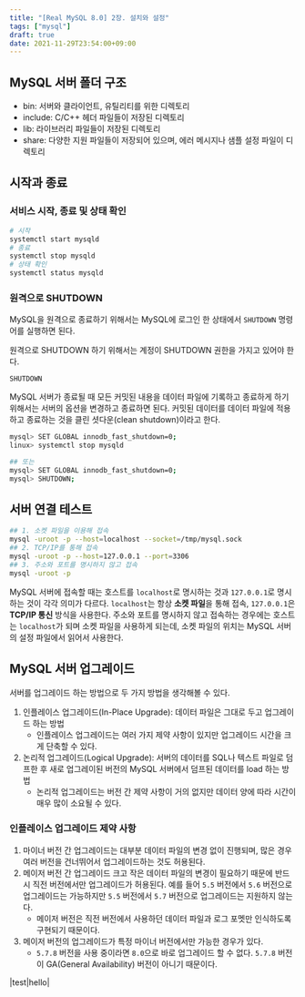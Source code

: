 ```yaml
---
title: "[Real MySQL 8.0] 2장. 설치와 설정"
tags: ["mysql"]
draft: true
date: 2021-11-29T23:54:00+09:00
---
```


## MySQL 서버 폴더 구조

- bin: 서버와 클라이언트, 유틸리티를 위한 디렉토리
- include: C/C++ 헤더 파일들이 저장된 디렉토리
- lib: 라이브러리 파일들이 저장된 디렉토리
- share: 다양한 지원 파일들이 저장되어 있으며, 에러 메시지나 샘플 설정 파일이 디렉토리

## 시작과 종료

### 서비스 시작, 종료 및 상태 확인

```bash
# 시작
systemctl start mysqld
# 종료
systemctl stop mysqld
# 상태 확인
systemctl status mysqld
```

### 원격으로 SHUTDOWN

MySQL을 원격으로 종료하기 위해서는 MySQL에 로그인 한 상태에서 `SHUTDOWN` 명령어를 실행하면 된다. 

원격으로 SHUTDOWN 하기 위해서는 계정이 SHUTDOWN 권한을 가지고 있어야 한다.

```mysql
SHUTDOWN
```

MySQL 서버가 종료될 때 모든 커밋된 내용을 데이터 파일에 기록하고 종료하게 하기 위해서는 서버의 옵션을 변경하고 종료하면 된다.
커밋된 데이터를 데이터 파일에 적용하고 종료하는 것을 클린 셧다운(clean shutdown)이라고 한다.

```bash
mysql> SET GLOBAL innodb_fast_shutdown=0;
linux> systemctl stop mysqld

## 또는 
mysql> SET GLOBAL innodb_fast_shutdown=0;
mysql> SHUTDOWN;
```

## 서버 연결 테스트

```bash
## 1. 소켓 파일을 이용해 접속
mysql -uroot -p --host=localhost --socket=/tmp/mysql.sock
## 2. TCP/IP를 통해 접속
mysql -uroot -p --host=127.0.0.1 --port=3306
## 3. 주소와 포트를 명시하지 않고 접속
mysql -uroot -p
```

MySQL 서버에 접속할 때는 호스트를 `localhost`로 명시하는 것과 `127.0.0.1`로 명시하는 것이 각각 의미가 다르다.
`localhost`는 항상 **소켓 파일**을 통해 접속, `127.0.0.1`은 **TCP/IP 통신** 방식을 사용한다.
주소와 포트를 명시하지 않고 접속하는 경우에는 호스트는 `localhost`가 되며 소켓 파일을 사용하게 되는데, 소켓 파일의 위치는 MySQL 서버의 설정 파일에서 읽어서 사용한다.

## MySQL 서버 업그레이드

서버를 업그레이드 하는 방법으로 두 가지 방법을 생각해볼 수 있다.

1. 인플레이스 업그레이드(In-Place Upgrade): 데이터 파일은 그대로 두고 업그레이드 하는 방법
   - 인플레이스 업그레이드는 여러 가지 제약 사항이 있지만 업그레이드 시간을 크게 단축할 수 있다.
2. 논리적 업그레이드(Logical Upgrade): 서버의 데이터를 SQL나 텍스트 파일로 덤프한 후 새로 업그레이된 버전의 MySQL 서버에서 덤프된 데이터를 load 하는 방법
   - 논리적 업그레이드는 버전 간 제약 사항이 거의 없지만 데이터 양에 따라 시간이 매우 많이 소요될 수 있다.

### 인플레이스 업그레이드 제약 사항
1. 마이너 버전 간 업그레이드는 대부분 데이터 파일의 변경 없이 진행되며, 많은 경우 여러 버전을 건너뛰어서 업그레이드하는 것도 허용된다.
2. 메이저 버전 간 업그레이드 크고 작은 데이터 파일의 변경이 필요하기 때문에 반드시 직전 버전에서만 업그레이드가 허용된다. 예를 들어 `5.5` 버전에서 `5.6` 버전으로 업그레이드는 가능하지만 `5.5` 버전에서 `5.7` 버전으로 업그레이드는 지원하지 않는다.
    - 메이저 버전은 직전 버전에서 사용하던 데이터 파일과 로그 포멧만 인식하도록 구현되기 때문이다.
3. 메이저 버전의 업그레이드가 특정 마이너 버전에서만 가능한 경우가 있다.
    - `5.7.8` 버전을 사용 중이라면 `8.0`으로 바로 업그레이드 할 수 없다. `5.7.8` 버전이 GA(General Availability) 버전이 아니기 때문이다.


|test|hello|
